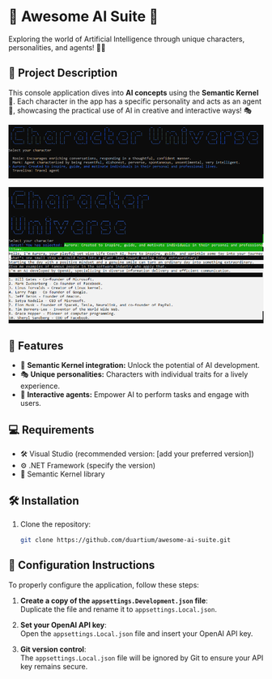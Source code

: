 # 🌟 Awesome AI Suite 🌟  
Exploring the world of Artificial Intelligence through unique characters, personalities, and agents! 🤖✨

## 📝 Project Description  
This console application dives into **AI concepts** using the **Semantic Kernel** 🧠. Each character in the app has a specific personality and acts as an agent 🤩, showcasing the practical use of AI in creative and interactive ways! 🎭

![initial cover](src/docs/initial-cover.png)

![interaction](src/docs/interaction.png)

## 🚀 Features  
- 🧩 **Semantic Kernel integration:** Unlock the potential of AI development.  
- 🎭 **Unique personalities:** Characters with individual traits for a lively experience.  
- 🤝 **Interactive agents:** Empower AI to perform tasks and engage with users.  

## 💻 Requirements  
- 🛠️ Visual Studio (recommended version: [add your preferred version])  
- ⚙️ .NET Framework (specify the version)  
- 📂 Semantic Kernel library  

## 🛠️ Installation  
1. Clone the repository:  
   ```bash
   git clone https://github.com/duartium/awesome-ai-suite.git 
   
## 🔑 Configuration Instructions

To properly configure the application, follow these steps:

1. **Create a copy of the `appsettings.Development.json` file**:  
   Duplicate the file and rename it to `appsettings.Local.json`.

2. **Set your OpenAI API key**:  
   Open the `appsettings.Local.json` file and insert your OpenAI API key.

3. **Git version control**:  
   The `appsettings.Local.json` file will be ignored by Git to ensure your API key remains secure.